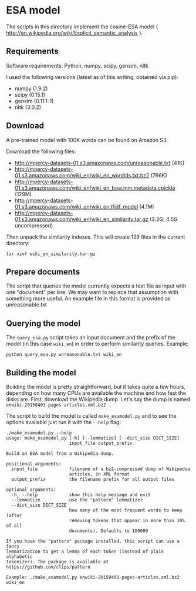 # ESA model

The scripts in this directory implement the cosine-ESA model
( http://en.wikipedia.org/wiki/Explicit_semantic_analysis ).

## Requirements

Software requirements: Python, numpy, scipy, gensim, nltk

I used the following versions (latest as of this writing, obtained via pip):

* numpy (1.9.2)
* scipy (0.15.1)
* gensim (0.11.1-1)
* nltk (3.0.2)

## Download

A pre-trained model with 100K words can be found on Amazon S3.

Download the following files:

* http://mpercy-datasets-01.s3.amazonaws.com/unreasonable.txt (41K)
* http://mpercy-datasets-01.s3.amazonaws.com/wiki_en/wiki_en_wordids.txt.bz2 (766K)
* http://mpercy-datasets-01.s3.amazonaws.com/wiki_en/wiki_en_bow.mm.metadata.cpickle (129M)
* http://mpercy-datasets-01.s3.amazonaws.com/wiki_en/wiki_en.tfidf_model (4.1M)
* http://mpercy-datasets-01.s3.amazonaws.com/wiki_en/wiki_en_similarity.tar.gz (3.2G; 4.5G uncompressed)

Then unpack the similarity indexes. This will create 129 files in the current directory:

```
tar xzvf wiki_en_similarity.tar.gz
```

## Prepare documents

The script that queries the model currently expects a text file as input with
one "document" per line. We may want to replace that assumption with something
more useful. An example file in this format is provided as unreasonable.txt

## Querying the model

The `query_esa.py` script takes an input document and the prefix of the model
(in this case `wiki_en`) in order to perform similarity queries. Example:

```
python query_esa.py unreasonable.txt wiki_en
```

## Building the model

Building the model is pretty straightforward, but it takes quite a few hours,
depending on how many CPUs are available the machine and how fast the disks
are. First, download the Wikipedia dump. Let's say the dump is named
`enwiki-20150403-pages-articles.xml.bz2`

The script to build the model is called `make_esamodel.py` and to see the
options available just run it with the `--help` flag:

```
./make_esamodel.py --help
usage: make_esamodel.py [-h] [--lemmatize] [--dict_size DICT_SIZE]
                        input_file output_prefix

Build an ESA model from a Wikipedia dump.

positional arguments:
  input_file            filename of a bz2-compressed dump of Wikipedia
                        articles, in XML format
  output_prefix         the filename prefix for all output files

optional arguments:
  -h, --help            show this help message and exit
  --lemmatize           use the "pattern" lemmatizer
  --dict_size DICT_SIZE
                        how many of the most frequent words to keep (after
                        removing tokens that appear in more than 10% of all
                        documents). Defaults to 100000

If you have the "pattern" package installed, this script can use a fancy
lemmatization to get a lemma of each token (instead of plain alphabetic
tokenizer). The package is available at https://github.com/clips/pattern

Example: ./make_esamodel.py enwiki-20150403-pages-articles.xml.bz2 wiki_en
```
